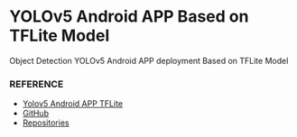 # YOLOv5 Android APP Based on TFLite Model
Object Detection YOLOv5 Android APP deployment Based on TFLite Model


### REFERENCE
- [Yolov5 Android APP TFLite](https://xugaoxiang.com/2022/09/06/yolov5-android-tflite/)
- [GitHub](https://github.com/AarohiSingla/TFLite-Object-Detection-Android-App-Tutorial-Using-YOLOv5)
- [Repositories](https://github.com/search?p=1&q=TFlite+android+yolov5&type=Repositories)
